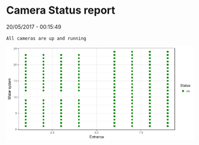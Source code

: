 Camera Status report
================
20/05/2017 - 00:15:49

    All cameras are up and running

![](camreport_files/figure-markdown_github/unnamed-chunk-2-1.png)
